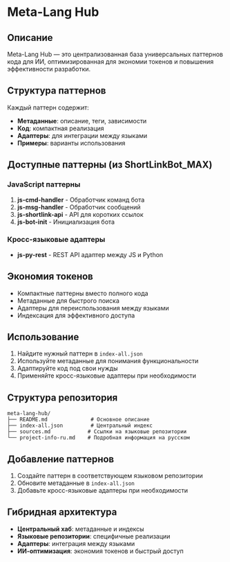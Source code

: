 # Meta-Lang Hub

## Описание

Meta-Lang Hub — это централизованная база универсальных паттернов кода для ИИ, оптимизированная для экономии токенов и повышения эффективности разработки.

## Структура паттернов

Каждый паттерн содержит:
- **Метаданные**: описание, теги, зависимости
- **Код**: компактная реализация
- **Адаптеры**: для интеграции между языками
- **Примеры**: варианты использования

## Доступные паттерны (из ShortLinkBot_MAX)

### JavaScript паттерны
1. **js-cmd-handler** - Обработчик команд бота
2. **js-msg-handler** - Обработчик сообщений
3. **js-shortlink-api** - API для коротких ссылок
4. **js-bot-init** - Инициализация бота

### Кросс-языковые адаптеры
- **js-py-rest** - REST API адаптер между JS и Python

## Экономия токенов

- Компактные паттерны вместо полного кода
- Метаданные для быстрого поиска
- Адаптеры для переиспользования между языками
- Индексация для эффективного доступа

## Использование

1. Найдите нужный паттерн в `index-all.json`
2. Используйте метаданные для понимания функциональности
3. Адаптируйте код под свои нужды
4. Применяйте кросс-языковые адаптеры при необходимости

## Структура репозитория

```
meta-lang-hub/
├── README.md              # Основное описание
├── index-all.json         # Центральный индекс
├── sources.md            # Ссылки на языковые репозитории
└── project-info-ru.md    # Подробная информация на русском
```

## Добавление паттернов

1. Создайте паттерн в соответствующем языковом репозитории
2. Обновите метаданные в `index-all.json`
3. Добавьте кросс-языковые адаптеры при необходимости

## Гибридная архитектура

- **Центральный хаб**: метаданные и индексы
- **Языковые репозитории**: специфичные реализации
- **Адаптеры**: интеграция между языками
- **ИИ-оптимизация**: экономия токенов и быстрый доступ
